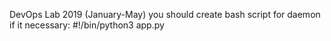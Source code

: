 DevOps Lab 2019 (January-May)
you should create bash script for daemon if it necessary:
#!/bin/python3
app.py